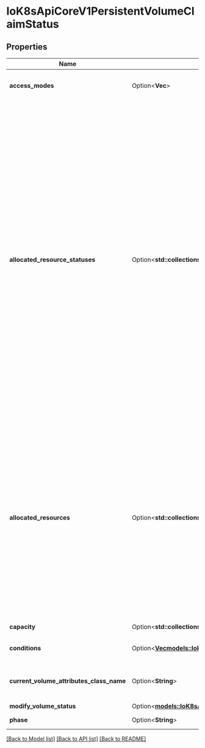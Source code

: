 # IoK8sApiCoreV1PersistentVolumeClaimStatus

## Properties

Name | Type | Description | Notes
------------ | ------------- | ------------- | -------------
**access_modes** | Option<**Vec<String>**> | accessModes contains the actual access modes the volume backing the PVC has. More info: https://kubernetes.io/docs/concepts/storage/persistent-volumes#access-modes-1 | [optional]
**allocated_resource_statuses** | Option<**std::collections::HashMap<String, String>**> | allocatedResourceStatuses stores status of resource being resized for the given PVC. Key names follow standard Kubernetes label syntax. Valid values are either:  * Un-prefixed keys:   - storage - the capacity of the volume.  * Custom resources must use implementation-defined prefixed names such as \"example.com/my-custom-resource\" Apart from above values - keys that are unprefixed or have kubernetes.io prefix are considered reserved and hence may not be used.  ClaimResourceStatus can be in any of following states:  - ControllerResizeInProgress:   State set when resize controller starts resizing the volume in control-plane.  - ControllerResizeFailed:   State set when resize has failed in resize controller with a terminal error.  - NodeResizePending:   State set when resize controller has finished resizing the volume but further resizing of   volume is needed on the node.  - NodeResizeInProgress:   State set when kubelet starts resizing the volume.  - NodeResizeFailed:   State set when resizing has failed in kubelet with a terminal error. Transient errors don't set   NodeResizeFailed. For example: if expanding a PVC for more capacity - this field can be one of the following states:  - pvc.status.allocatedResourceStatus['storage'] = \"ControllerResizeInProgress\"      - pvc.status.allocatedResourceStatus['storage'] = \"ControllerResizeFailed\"      - pvc.status.allocatedResourceStatus['storage'] = \"NodeResizePending\"      - pvc.status.allocatedResourceStatus['storage'] = \"NodeResizeInProgress\"      - pvc.status.allocatedResourceStatus['storage'] = \"NodeResizeFailed\" When this field is not set, it means that no resize operation is in progress for the given PVC.  A controller that receives PVC update with previously unknown resourceName or ClaimResourceStatus should ignore the update for the purpose it was designed. For example - a controller that only is responsible for resizing capacity of the volume, should ignore PVC updates that change other valid resources associated with PVC.  This is an alpha field and requires enabling RecoverVolumeExpansionFailure feature. | [optional]
**allocated_resources** | Option<**std::collections::HashMap<String, String>**> | allocatedResources tracks the resources allocated to a PVC including its capacity. Key names follow standard Kubernetes label syntax. Valid values are either:  * Un-prefixed keys:   - storage - the capacity of the volume.  * Custom resources must use implementation-defined prefixed names such as \"example.com/my-custom-resource\" Apart from above values - keys that are unprefixed or have kubernetes.io prefix are considered reserved and hence may not be used.  Capacity reported here may be larger than the actual capacity when a volume expansion operation is requested. For storage quota, the larger value from allocatedResources and PVC.spec.resources is used. If allocatedResources is not set, PVC.spec.resources alone is used for quota calculation. If a volume expansion capacity request is lowered, allocatedResources is only lowered if there are no expansion operations in progress and if the actual volume capacity is equal or lower than the requested capacity.  A controller that receives PVC update with previously unknown resourceName should ignore the update for the purpose it was designed. For example - a controller that only is responsible for resizing capacity of the volume, should ignore PVC updates that change other valid resources associated with PVC.  This is an alpha field and requires enabling RecoverVolumeExpansionFailure feature. | [optional]
**capacity** | Option<**std::collections::HashMap<String, String>**> | capacity represents the actual resources of the underlying volume. | [optional]
**conditions** | Option<[**Vec<models::IoK8sApiCoreV1PersistentVolumeClaimCondition>**](io.k8s.api.core.v1.PersistentVolumeClaimCondition.md)> | conditions is the current Condition of persistent volume claim. If underlying persistent volume is being resized then the Condition will be set to 'Resizing'. | [optional]
**current_volume_attributes_class_name** | Option<**String**> | currentVolumeAttributesClassName is the current name of the VolumeAttributesClass the PVC is using. When unset, there is no VolumeAttributeClass applied to this PersistentVolumeClaim This is a beta field and requires enabling VolumeAttributesClass feature (off by default). | [optional]
**modify_volume_status** | Option<[**models::IoK8sApiCoreV1ModifyVolumeStatus**](io.k8s.api.core.v1.ModifyVolumeStatus.md)> |  | [optional]
**phase** | Option<**String**> | phase represents the current phase of PersistentVolumeClaim. | [optional]

[[Back to Model list]](../README.md#documentation-for-models) [[Back to API list]](../README.md#documentation-for-api-endpoints) [[Back to README]](../README.md)


